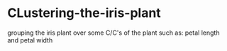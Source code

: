 # CLustering-the-iris-plant
grouping the iris plant over some C/C's of the plant such as:  petal length and petal width 

